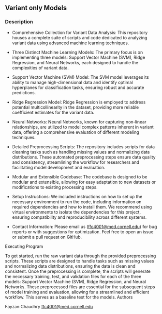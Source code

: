 ## Variant only Models

### Description

* Comprehensive Collection for Variant Data Analysis: This repository houses a complete suite of scripts and code dedicated to analyzing variant data using advanced machine learning techniques.

* Three Distinct Machine Learning Models: The primary focus is on implementing three models: Support Vector Machine (SVM), Ridge Regression, and Neural Networks, each designed to handle the complexities of variant data.

* Support Vector Machine (SVM) Model: The SVM model leverages its ability to manage high-dimensional data and identify optimal hyperplanes for classification tasks, ensuring robust and accurate predictions.

* Ridge Regression Model: Ridge Regression is employed to address potential multicollinearity in the dataset, providing more reliable coefficient estimates for the variant data.

* Neural Networks: Neural Networks, known for capturing non-linear relationships, are utilized to model complex patterns inherent in variant data, offering a comprehensive evaluation of different modeling techniques.

* Detailed Preprocessing Scripts: The repository includes scripts for data cleaning tasks such as handling missing values and normalizing data distributions. These automated preprocessing steps ensure data quality and consistency, streamlining the workflow for researchers and facilitating model development and evaluation.

* Modular and Extensible Codebase: The codebase is designed to be modular and extensible, allowing for easy adaptation to new datasets or modifications to existing processing steps.

* Setup Instructions: We included instructions on how to set up the necessary environment to run the code, including information on required dependencies and how to install them. We recommend using virtual environments to isolate the dependencies for this project, ensuring compatibility and reproducibility across different systems.

* Contact Information: Please email us (ffc4001@med.cornell.edu) for bug reports or with suggestions for optimization. Feel free to open an issue or submit a pull request on GitHub.

Executing Program

To get started, run the raw variant data through the provided preprocessing scripts. These scripts are designed to handle tasks such as missing values and normalizing data distributions, ensuring the data is clean and consistent. Once the preprocessing is complete, the scripts will generate the necessary training, test, and validation files for each of the three models: Support Vector Machine (SVM), Ridge Regression, and Neural Networks. These preprocessed files are essential for the subsequent steps of model training and evaluation, allowing for a streamlined and efficient workflow. This serves as a baseline test for the models.
Authors

Fayzan Chaudhry ffc4001@med.cornell.edu
